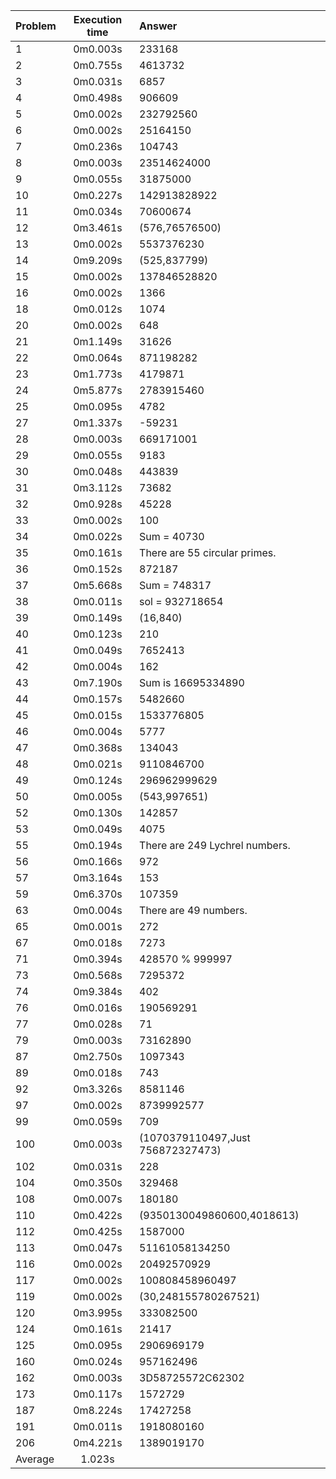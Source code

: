Problem | Execution time | Answer
:-------|:--------------:|:------
1 | 0m0.003s | 233168
2 | 0m0.755s | 4613732
3 | 0m0.031s | 6857
4 | 0m0.498s | 906609
5 | 0m0.002s | 232792560
6 | 0m0.002s | 25164150
7 | 0m0.236s | 104743
8 | 0m0.003s | 23514624000
9 | 0m0.055s | 31875000
10 | 0m0.227s | 142913828922
11 | 0m0.034s | 70600674
12 | 0m3.461s | (576,76576500)
13 | 0m0.002s | 5537376230
14 | 0m9.209s | (525,837799)
15 | 0m0.002s | 137846528820
16 | 0m0.002s | 1366
18 | 0m0.012s | 1074
20 | 0m0.002s | 648
21 | 0m1.149s | 31626
22 | 0m0.064s | 871198282
23 | 0m1.773s | 4179871
24 | 0m5.877s | 2783915460
25 | 0m0.095s | 4782
27 | 0m1.337s | -59231
28 | 0m0.003s | 669171001
29 | 0m0.055s | 9183
30 | 0m0.048s | 443839
31 | 0m3.112s | 73682
32 | 0m0.928s | 45228
33 | 0m0.002s | 100
34 | 0m0.022s | Sum = 40730
35 | 0m0.161s | There are 55 circular primes.
36 | 0m0.152s | 872187
37 | 0m5.668s | Sum = 748317
38 | 0m0.011s | sol = 932718654
39 | 0m0.149s | (16,840)
40 | 0m0.123s | 210
41 | 0m0.049s | 7652413
42 | 0m0.004s | 162
43 | 0m7.190s | Sum is 16695334890
44 | 0m0.157s | 5482660
45 | 0m0.015s | 1533776805
46 | 0m0.004s | 5777
47 | 0m0.368s | 134043
48 | 0m0.021s | 9110846700
49 | 0m0.124s | 296962999629
50 | 0m0.005s | (543,997651)
52 | 0m0.130s | 142857
53 | 0m0.049s | 4075
55 | 0m0.194s | There are 249 Lychrel numbers.
56 | 0m0.166s | 972
57 | 0m3.164s | 153
59 | 0m6.370s | 107359
63 | 0m0.004s | There are 49 numbers.
65 | 0m0.001s | 272
67 | 0m0.018s | 7273
71 | 0m0.394s | 428570 % 999997
73 | 0m0.568s | 7295372
74 | 0m9.384s | 402
76 | 0m0.016s | 190569291
77 | 0m0.028s | 71
79 | 0m0.003s | 73162890
87 | 0m2.750s | 1097343
89 | 0m0.018s | 743
92 | 0m3.326s | 8581146
97 | 0m0.002s | 8739992577
99 | 0m0.059s | 709
100 | 0m0.003s | (1070379110497,Just 756872327473)
102 | 0m0.031s | 228
104 | 0m0.350s | 329468
108 | 0m0.007s | 180180
110 | 0m0.422s | (9350130049860600,4018613)
112 | 0m0.425s | 1587000
113 | 0m0.047s | 51161058134250
116 | 0m0.002s | 20492570929
117 | 0m0.002s | 100808458960497
119 | 0m0.002s | (30,248155780267521)
120 | 0m3.995s | 333082500
124 | 0m0.161s | 21417
125 | 0m0.095s | 2906969179
160 | 0m0.024s | 957162496
162 | 0m0.003s | 3D58725572C62302
173 | 0m0.117s | 1572729
187 | 0m8.224s | 17427258
191 | 0m0.011s | 1918080160
206 | 0m4.221s | 1389019170
Average | 1.023s
